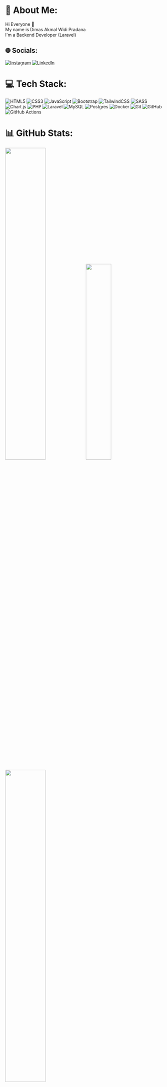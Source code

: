# 💫 About Me:
Hi Everyone 👋<br>My name is Dimas Akmal Widi Pradana<br>I'm a Backend Developer (Laravel)

## 🌐 Socials:
[![Instagram](https://img.shields.io/badge/Instagram-%23E4405F.svg?logo=Instagram&logoColor=white)](https://instagram.com/dimasawp_) [![LinkedIn](https://img.shields.io/badge/LinkedIn-%230077B5.svg?logo=linkedin&logoColor=white)](https://linkedin.com/in/dimasawp) 

# 💻 Tech Stack:
![HTML5](https://img.shields.io/badge/html5-%23E34F26.svg?style=for-the-badge&logo=html5&logoColor=white) ![CSS3](https://img.shields.io/badge/css3-%231572B6.svg?style=for-the-badge&logo=css3&logoColor=white) ![JavaScript](https://img.shields.io/badge/javascript-%23323330.svg?style=for-the-badge&logo=javascript&logoColor=%23F7DF1E) ![Bootstrap](https://img.shields.io/badge/bootstrap-%238511FA.svg?style=for-the-badge&logo=bootstrap&logoColor=white) ![TailwindCSS](https://img.shields.io/badge/tailwindcss-%2338B2AC.svg?style=for-the-badge&logo=tailwind-css&logoColor=white) ![SASS](https://img.shields.io/badge/SASS-hotpink.svg?style=for-the-badge&logo=SASS&logoColor=white) ![Chart.js](https://img.shields.io/badge/chart.js-F5788D.svg?style=for-the-badge&logo=chart.js&logoColor=white) ![PHP](https://img.shields.io/badge/php-%23777BB4.svg?style=for-the-badge&logo=php&logoColor=white) ![Laravel](https://img.shields.io/badge/laravel-%23FF2D20.svg?style=for-the-badge&logo=laravel&logoColor=white) ![MySQL](https://img.shields.io/badge/mysql-4479A1.svg?style=for-the-badge&logo=mysql&logoColor=white) ![Postgres](https://img.shields.io/badge/postgres-%23316192.svg?style=for-the-badge&logo=postgresql&logoColor=white) ![Docker](https://img.shields.io/badge/docker-%230db7ed.svg?style=for-the-badge&logo=docker&logoColor=white) ![Git](https://img.shields.io/badge/git-%23F05033.svg?style=for-the-badge&logo=git&logoColor=white) ![GitHub](https://img.shields.io/badge/github-%23121011.svg?style=for-the-badge&logo=github&logoColor=white) ![GitHub Actions](https://img.shields.io/badge/github%20actions-%232671E5.svg?style=for-the-badge&logo=githubactions&logoColor=white)

# 📊 GitHub Stats:
<p float="left">
  <img src="https://github-readme-stats.vercel.app/api?username=dimasawp&theme=dark&hide_border=false&include_all_commits=true&count_private=true" width="50.5%"/>
  <img src="https://github-readme-stats.vercel.app/api/top-langs/?username=dimasawp&theme=dark&hide_border=false&include_all_commits=true&count_private=true&layout=compact" width="40%"/>
</p>

<p float="left">
  <img src="https://nirzak-streak-stats.vercel.app/?user=dimasawp&theme=dark&hide_border=false" width="50.5%" /><br>
</p>

# 🔝 Top Contributed Repo
<p float="left">
  <img src="https://github-contributor-stats.vercel.app/api?username=dimasawp&limit=5&theme=dark&combine_all_yearly_contributions=true" width="50.5%"/>
</p>

<!-- ![](https://github-readme-stats.vercel.app/api?username=dimasawp&theme=dark&hide_border=false&include_all_commits=true&count_private=true)
![](https://nirzak-streak-stats.vercel.app/?user=dimasawp&theme=dark&hide_border=false)<br>
![](https://github-readme-stats.vercel.app/api/top-langs/?username=dimasawp&theme=dark&hide_border=false&include_all_commits=true&count_private=true&layout=compact)

![](https://github-contributor-stats.vercel.app/api?username=dimasawp&limit=5&theme=dark&combine_all_yearly_contributions=true) -->

<!-- Proudly created with GPRM ( https://gprm.itsvg.in ) -->
